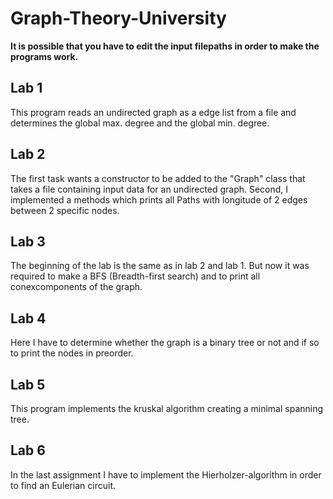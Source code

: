 # Graph-Theory-University 

**It is possible that you have to edit the input filepaths in order to make the programs work.**

## Lab 1
This program reads an undirected graph as a edge list from a file and determines the global max. degree and the global min. degree.

## Lab 2
The first task wants a constructor to be added to the "Graph" class that takes a file containing input data for an undirected graph.
Second, I implemented a methods which prints all Paths with longitude of 2 edges between 2 specific nodes.

## Lab 3
The beginning of the lab is the same as in lab 2 and lab 1. But now it was required to make a BFS (Breadth-first search) and to print all conexcomponents of the graph.

## Lab 4
Here I have to determine whether the graph is a binary tree or not and if so to print the nodes in preorder.

## Lab 5
This program implements the kruskal algorithm creating a minimal spanning tree.

## Lab 6
In the last assignment I have to implement the Hierholzer-algorithm in order to find an Eulerian circuit.
